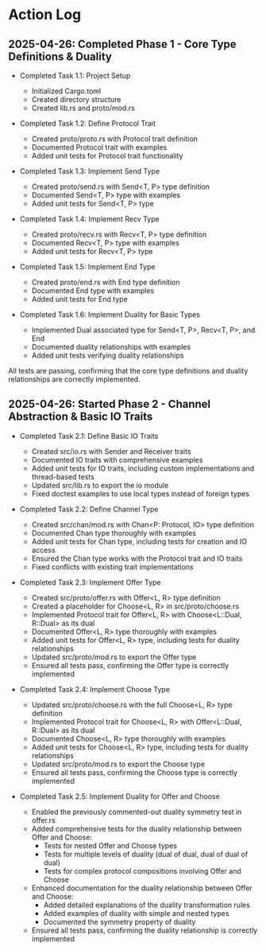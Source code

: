 # Action Log

## 2025-04-26: Completed Phase 1 - Core Type Definitions & Duality

- Completed Task 1.1: Project Setup
  - Initialized Cargo.toml
  - Created directory structure
  - Created lib.rs and proto/mod.rs

- Completed Task 1.2: Define Protocol Trait
  - Created proto/proto.rs with Protocol trait definition
  - Documented Protocol trait with examples
  - Added unit tests for Protocol trait functionality

- Completed Task 1.3: Implement Send Type
  - Created proto/send.rs with Send<T, P> type definition
  - Documented Send<T, P> type with examples
  - Added unit tests for Send<T, P> type

- Completed Task 1.4: Implement Recv Type
  - Created proto/recv.rs with Recv<T, P> type definition
  - Documented Recv<T, P> type with examples
  - Added unit tests for Recv<T, P> type

- Completed Task 1.5: Implement End Type
  - Created proto/end.rs with End type definition
  - Documented End type with examples
  - Added unit tests for End type

- Completed Task 1.6: Implement Duality for Basic Types
  - Implemented Dual associated type for Send<T, P>, Recv<T, P>, and End
  - Documented duality relationships with examples
  - Added unit tests verifying duality relationships

All tests are passing, confirming that the core type definitions and duality relationships are correctly implemented.

## 2025-04-26: Started Phase 2 - Channel Abstraction & Basic IO Traits

- Completed Task 2.1: Define Basic IO Traits
  - Created src/io.rs with Sender<T> and Receiver<T> traits
  - Documented IO traits with comprehensive examples
  - Added unit tests for IO traits, including custom implementations and thread-based tests
  - Updated src/lib.rs to export the io module
  - Fixed doctest examples to use local types instead of foreign types

- Completed Task 2.2: Define Channel Type
  - Created src/chan/mod.rs with Chan<P: Protocol, IO> type definition
  - Documented Chan type thoroughly with examples
  - Added unit tests for Chan type, including tests for creation and IO access
  - Ensured the Chan type works with the Protocol trait and IO traits
  - Fixed conflicts with existing trait implementations

- Completed Task 2.3: Implement Offer Type
  - Created src/proto/offer.rs with Offer<L, R> type definition
  - Created a placeholder for Choose<L, R> in src/proto/choose.rs
  - Implemented Protocol trait for Offer<L, R> with Choose<L::Dual, R::Dual> as its dual
  - Documented Offer<L, R> type thoroughly with examples
  - Added unit tests for Offer<L, R> type, including tests for duality relationships
  - Updated src/proto/mod.rs to export the Offer type
  - Ensured all tests pass, confirming the Offer type is correctly implemented

- Completed Task 2.4: Implement Choose Type
  - Updated src/proto/choose.rs with the full Choose<L, R> type definition
  - Implemented Protocol trait for Choose<L, R> with Offer<L::Dual, R::Dual> as its dual
  - Documented Choose<L, R> type thoroughly with examples
  - Added unit tests for Choose<L, R> type, including tests for duality relationships
  - Updated src/proto/mod.rs to export the Choose type
  - Ensured all tests pass, confirming the Choose type is correctly implemented

- Completed Task 2.5: Implement Duality for Offer and Choose
  - Enabled the previously commented-out duality symmetry test in offer.rs
  - Added comprehensive tests for the duality relationship between Offer and Choose:
    - Tests for nested Offer and Choose types
    - Tests for multiple levels of duality (dual of dual, dual of dual of dual)
    - Tests for complex protocol compositions involving Offer and Choose
  - Enhanced documentation for the duality relationship between Offer and Choose:
    - Added detailed explanations of the duality transformation rules
    - Added examples of duality with simple and nested types
    - Documented the symmetry property of duality
  - Ensured all tests pass, confirming the duality relationship is correctly implemented